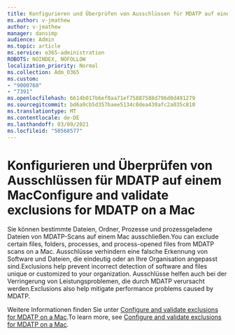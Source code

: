 ```yaml
---
title: Konfigurieren und Überprüfen von Ausschlüssen für MDATP auf einem Mac
ms.author: v-jmathew
author: v-jmathew
manager: dansimp
audience: Admin
ms.topic: article
ms.service: o365-administration
ROBOTS: NOINDEX, NOFOLLOW
localization_priority: Normal
ms.collection: Adm_O365
ms.custom:
- "9000760"
- "7391"
ms.openlocfilehash: 6614b017b6ef0aa71ef75887588d796d0d491279
ms.sourcegitcommit: bd6a9cb5d357baee5134c0dea430afc2a035c810
ms.translationtype: MT
ms.contentlocale: de-DE
ms.lasthandoff: 03/09/2021
ms.locfileid: "50568577"
---
```

# <a name="configure-and-validate-exclusions-for-mdatp-on-a-mac"></a><span data-ttu-id="93402-102">Konfigurieren und Überprüfen von Ausschlüssen für MDATP auf einem Mac</span><span class="sxs-lookup"><span data-stu-id="93402-102">Configure and validate exclusions for MDATP on a Mac</span></span>

<span data-ttu-id="93402-103">Sie können bestimmte Dateien, Ordner, Prozesse und prozessgeladene Dateien von MDATP-Scans auf einem Mac ausschließen.</span><span class="sxs-lookup"><span data-stu-id="93402-103">You can exclude certain files, folders, processes, and process-opened files from MDATP scans on a Mac.</span></span> <span data-ttu-id="93402-104">Ausschlüsse verhindern eine falsche Erkennung von Software und Dateien, die eindeutig oder an Ihre Organisation angepasst sind.</span><span class="sxs-lookup"><span data-stu-id="93402-104">Exclusions help prevent incorrect detection of software and files unique or customized to your organization.</span></span> <span data-ttu-id="93402-105">Ausschlüsse helfen auch bei der Verringerung von Leistungsproblemen, die durch MDATP verursacht werden.</span><span class="sxs-lookup"><span data-stu-id="93402-105">Exclusions also help mitigate performance problems caused by MDATP.</span></span>

<span data-ttu-id="93402-106">Weitere Informationen finden Sie unter [Configure and validate exclusions for MDATP on a Mac](https://go.microsoft.com/fwlink/?linkid=2144616).</span><span class="sxs-lookup"><span data-stu-id="93402-106">To learn more, see [Configure and validate exclusions for MDATP on a Mac](https://go.microsoft.com/fwlink/?linkid=2144616).</span></span>
